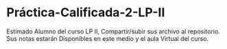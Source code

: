 # Práctica-Calificada-2-LP-II
Estimado Alumno del curso LP II, Compartir/subir sus archivo al repositorio.    
Sus notas estarán Disponibles en este medio y el aula Virtual del curso.
